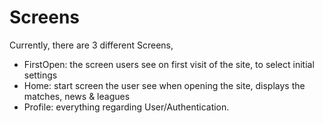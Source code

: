 # Screens

Currently, there are 3 different Screens,

- FirstOpen: the screen users see on first visit of the site, to select initial settings 
- Home: start screen the user see when opening the site, displays the matches, news & leagues
- Profile: everything regarding User/Authentication.